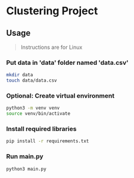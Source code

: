 # Clustering Project

## Usage

> Instructions are for Linux

### Put data in 'data' folder named 'data.csv'

```bash
mkdir data
touch data/data.csv
```

### Optional: Create virtual environment

```bash
python3 -m venv venv
source venv/bin/activate
```

### Install required libraries

```bash
pip install -r requirements.txt
```

### Run main.py

```bash
python3 main.py
```
